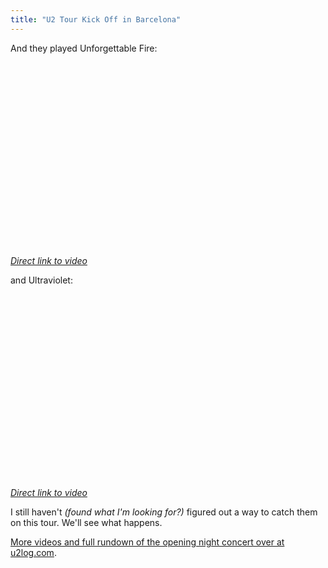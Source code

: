 ```yaml
---
title: "U2 Tour Kick Off in Barcelona"
---
```

<p>And they played Unforgettable Fire:</p>
<p><object width="480" height="295"><param name="movie" value="http://www.youtube.com/v/FLaLeUaAh-M&hl=en&fs=1&rel=0&hd=1"></param><param name="allowFullScreen" value="true"></param><param name="allowscriptaccess" value="always"></param><embed src="http://www.youtube.com/v/FLaLeUaAh-M&hl=en&fs=1&rel=0&hd=1" type="application/x-shockwave-flash" allowscriptaccess="always" allowfullscreen="true" width="480" height="295"></embed></object></p>
<p><em><a href="http://www.youtube.com/watch?v=FLaLeUaAh-M">Direct link to video</a></em></p>
<p>and Ultraviolet:</p>
<p><object width="480" height="295"><param name="movie" value="http://www.youtube.com/v/M6v5MnKiBPE&hl=en&fs=1&rel=0&hd=1"></param><param name="allowFullScreen" value="true"></param><param name="allowscriptaccess" value="always"></param><embed src="http://www.youtube.com/v/M6v5MnKiBPE&hl=en&fs=1&rel=0&hd=1" type="application/x-shockwave-flash" allowscriptaccess="always" allowfullscreen="true" width="480" height="295"></embed></object></p>
<p><em><a href="http://www.youtube.com/watch?v=M6v5MnKiBPE">Direct link to video</a></em></p>
<p>I still haven't <em>(found what I'm looking for?)</em> figured out a way to catch them on this tour.  We'll see what happens.</p>
<p><a href="http://u2log.com/2009/06/30/u2-360-opening-night-barcelona-june-30-2009/#more-6994">More videos and full rundown of the opening night concert over at u2log.com</a>.</p>
